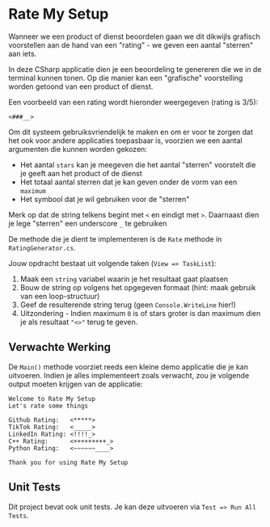 # Rate My Setup

Wanneer we een product of dienst beoordelen gaan we dit dikwijls grafisch voorstellen aan de hand van een "rating" - we geven een aantal "sterren" aan iets.

In deze CSharp applicatie dien je een beoordeling te genereren die we in de terminal kunnen tonen. Op die manier kan een "grafische" voorstelling worden getoond van een product of dienst.

Een voorbeeld van een rating wordt hieronder weergegeven (rating is 3/5):

```text
<###__>
```

Om dit systeem gebruiksvriendelijk te maken en om er voor te zorgen dat het ook voor andere applicaties toepasbaar is, voorzien we een aantal argumenten die kunnen worden gekozen:

* Het aantal `stars` kan je meegeven die het aantal "sterren" voorstelt die je geeft aan het product of de dienst
* Het totaal aantal sterren dat je kan geven onder de vorm van een `maximum`
* Het symbool dat je wil gebruiken voor de "sterren"

Merk op dat de string telkens begint met `<` en eindigt met `>`. Daarnaast dien je lege "sterren" een underscore `_` te gebruiken

De methode die je dient te implementeren is de `Rate` methode in `RatingGenerator.cs`.

Jouw opdracht bestaat uit volgende taken (`View => TaskList`):

1. Maak een `string` variabel waarin je het resultaat gaat plaatsen
2. Bouw de string op volgens het opgegeven formaat (hint: maak gebruik van een loop-structuur)
3. Geef de resulterende string terug (geen `Console.WriteLine` hier!)
4. Uitzondering - Indien maximum `0` is of stars groter is dan maximum dien je als resultaat `"<>"` terug te geven.

## Verwachte Werking

De `Main()` methode voorziet reeds een kleine demo applicatie die je kan uitvoeren. Indien je alles implementeert zoals verwacht, zou je volgende output moeten krijgen van de applicatie:

```text
Welcome to Rate My Setup
Let's rate some things

Github Rating:   <*****>
TikTok Rating:   <_____>
LinkedIn Rating: <!!!!_>
C++ Rating:      <+++++++++_>
Python Rating:   <~~~~~~____>

Thank you for using Rate My Setup
```

## Unit Tests

Dit project bevat ook unit tests. Je kan deze uitvoeren via `Test => Run All Tests`.
